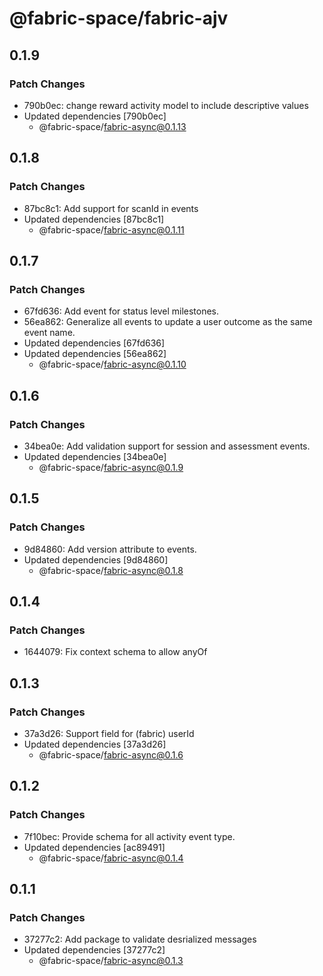# @fabric-space/fabric-ajv

## 0.1.9

### Patch Changes

- 790b0ec: change reward activity model to include descriptive values
- Updated dependencies [790b0ec]
  - @fabric-space/fabric-async@0.1.13

## 0.1.8

### Patch Changes

- 87bc8c1: Add support for scanId in events
- Updated dependencies [87bc8c1]
  - @fabric-space/fabric-async@0.1.11

## 0.1.7

### Patch Changes

- 67fd636: Add event for status level milestones.
- 56ea862: Generalize all events to update a user outcome as the same event name.
- Updated dependencies [67fd636]
- Updated dependencies [56ea862]
  - @fabric-space/fabric-async@0.1.10

## 0.1.6

### Patch Changes

- 34bea0e: Add validation support for session and assessment events.
- Updated dependencies [34bea0e]
  - @fabric-space/fabric-async@0.1.9

## 0.1.5

### Patch Changes

- 9d84860: Add version attribute to events.
- Updated dependencies [9d84860]
  - @fabric-space/fabric-async@0.1.8

## 0.1.4

### Patch Changes

- 1644079: Fix context schema to allow anyOf

## 0.1.3

### Patch Changes

- 37a3d26: Support field for (fabric) userId
- Updated dependencies [37a3d26]
  - @fabric-space/fabric-async@0.1.6

## 0.1.2

### Patch Changes

- 7f10bec: Provide schema for all activity event type.
- Updated dependencies [ac89491]
  - @fabric-space/fabric-async@0.1.4

## 0.1.1

### Patch Changes

- 37277c2: Add package to validate desrialized messages
- Updated dependencies [37277c2]
  - @fabric-space/fabric-async@0.1.3
